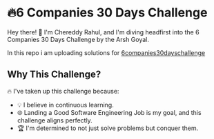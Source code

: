 # 🔥6 Companies 30 Days Challenge

Hey there! 👋 I'm Chereddy Rahul, and I'm diving headfirst into the 6 Companies 30 Days Challenge by the Arsh Goyal.

In this repo i am uploading solutions for [6companies30dayschallenge](https://www.proelevate.in/dsa-practice/6-companies-30-days)

## Why This Challenge?

🔥 I've taken up this challenge because:

- 💡 I believe in continuous learning.
- 🌐 Landing a Good Software Engineering Job is my goal, and this challenge aligns perfectly.
- 🏆 I'm determined to not just solve problems but conquer them.
